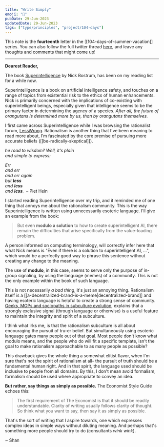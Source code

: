 ```yaml
---
title: "Write Simply"
emoji: "📖"
pubDate: 29-Jun-2023
updatedDate: 29-Jun-2023
tags: ["type/principles", "project/104-days"]
---
```


This note is the **fourteenth** letter in the [[104-days-of-summer-vacation]] series. You can also follow the full twitter thread [here](https://twitter.com/solderneer/status/1668911213810716672), and leave any thoughts and comments that might come up!

---

**Dearest Reader,**

The book [Superintelligence](https://en.wikipedia.org/wiki/Superintelligence:_Paths,_Dangers,_Strategies) by Nick Bostrum, has been on my reading list for a while now.

Superintelligence is a book on artificial intelligence safety, and touches on a range of topics from existential risk to the ethics of human enhancements. Nick is primarily concerned with the implications of co-existing with superintelligent beings, especially given that intelligence seems to be the primary factor in determining the agency of a species. _After all, the future of orangutans is determined more by us, than by orangutans themselves._

I first came across Superintelligence while I was browsing the rationalist forum, [LessWrong](https://www.lesswrong.com/). Rationalism is another thing that I've been meaning to read more about, I'm fascinated by the core premise of pursuing more accurate beliefs ([[be-radically-skeptical]]).

_he road to wisdom? Well, it's plain_  
_and simple to express:_  
  
﻿_Err_  
﻿_and err_  
﻿_and err again_  
﻿_but **less**_  
﻿_and **less**_  
﻿_and **less**._
﻿
﻿– Piet Hein

I started reading Superintelligence over my trip, and it reminded me of one thing that annoys me about the rationalism community. This is the way Superintelligence is written using unnecessarily esoteric language. I'll give an example from the book:

>But even **modulo a solution** to how to create superintelligent AI, there remain the difficulties that arise specifically from the value-loading problem.

A person informed on computing terminology, will correctly infer here that what Nick means is "Even if there is a solution to superintelligent AI, ...", which would be a perfectly good way to phrase this sentence without creating any change to the meaning.

The use of **modulo**, in this case, seems to serve only the purpose of in-group signaling, by using the language (memes) of a community. This is not the only example within the book of such language.

This is not necessarily _a bad thing_, it's just an annoying thing. Rationalism itself is a [[a-decentralized-brand-is-a-meme|decentralized-brand]] and having esoteric language is helpful to create a strong sense of community. [Geeks, MOPs and sociopaths in subculture evolution](https://meaningness.com/geeks-mops-sociopaths), explains that a strongly exclusive signal (through language or otherwise) is a useful feature to maintain the integrity and spirit of a subculture. 

I think what irks me, is that the rationalism subculture is all about encouraging the pursuit of tru-er belief. But simultaneously using esoteric language gates many people out of that goal. Most people don't know what modulo means, and the people who do will fit a specific template, isn't the goal to make rationalism approachable to as many people as possible?

This drawback gives the whole thing a somewhat elitist flavor, when I'm sure that's not the spirit of rationalism at all- the pursuit of truth should be a fundamental human right. And in that spirit, the language used should be inclusive to people from all domains. By this, I don't mean avoid formalism, formalism should be used where appropriate to convey an idea. 

**But rather, say things as simply as possible.**  The Economist Style Guide echoes this:

>The first requirement of The Economist is that it should be readily understandable. Clarity of writing usually follows clarity of thought. So think what you want to say, then say it as simply as possible.

That's the sort of writing that I aspire towards, one which expresses complex ideas in simple ways without diluting meaning. And perhaps that's something more people should try to do (consultants _wink wink_).

~ Shan